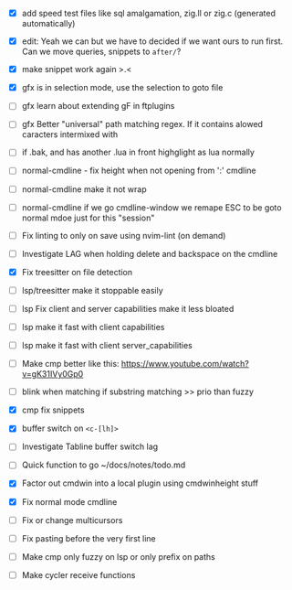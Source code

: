 - [x] add speed test files like sql amalgamation, zig.ll or zig.c (generated automatically)
- [x] edit: Yeah we can but we have to decided if we want ours to run first. Can we move queries, snippets to `after/`?
- [x] make snippet work again >.<

- [x] gfx is in selection mode, use the selection to goto file
- [ ] gfx learn about extending gF in ftplugins
- [ ] gfx Better "universal" path matching regex. If it contains alowed caracters intermixed with

- [ ] if .bak, and has another .lua in front highglight as lua normally
- [ ] normal-cmdline - fix height when not opening from ':' cmdline
- [ ] normal-cmdline make it not wrap
- [ ] normal-cmdline if we go cmdline-window we remape ESC to be goto normal mdoe just for this "session"


- [ ] Fix linting to only on save using nvim-lint (on demand)

- [ ] Investigate LAG when holding delete and backspace on the cmdline

- [x] Fix treesitter on file detection

- [ ] lsp/treesitter make it stoppable easily

- [ ] lsp Fix client and server capabilities make it less bloated
- [ ] lsp make it fast with client capabilities
- [ ] lsp make it fast with client server_capabilities

- [ ] Make cmp better like this: https://www.youtube.com/watch?v=gK31IVy0Gp0

- [ ] blink when matching if substring matching >> prio than fuzzy
- [x] cmp fix snippets
- [x] buffer switch on `<c-[lh]>`

- [ ] Investigate Tabline buffer switch lag

- [ ] Quick function to go ~/docs/notes/todo.md

- [x] Factor out cmdwin into a local plugin using cmdwinheight stuff
- [x] Fix normal mode cmdline

- [ ] Fix or change multicursors
- [ ] Fix pasting before the very first line

- [ ] Make cmp only fuzzy on lsp or only prefix on paths
- [ ] Make cycler receive functions


